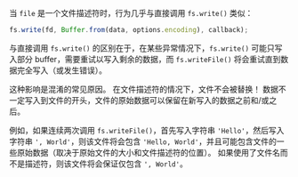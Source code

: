 
当 `file` 是一个文件描述符时，行为几乎与直接调用 `fs.write()` 类似：

```javascript
fs.write(fd, Buffer.from(data, options.encoding), callback);
```

与直接调用 `fs.write()` 的区别在于，在某些异常情况下，`fs.write()` 可能只写入部分 buffer，需要重试以写入剩余的数据，而 `fs.writeFile()` 将会重试直到数据完全写入（或发生错误）。

这种影响是混淆的常见原因。 
在文件描述符的情况下，文件不会被替换！ 
数据不一定写入到文件的开头，文件的原始数据可以保留在新写入的数据之前和/或之后。

例如，如果连续两次调用 `fs.writeFile()`，首先写入字符串 `'Hello'`，然后写入字符串 `', World'`，则该文件将会包含 `'Hello, World'`，并且可能包含文件的一些原始数据（取决于原始文件的大小和文件描述符的位置）。 
如果使用了文件名而不是描述符，则该文件将会保证仅包含 `', World'`。

